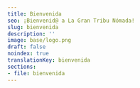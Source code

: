 ```yaml
---
title: Bienvenida
seo: ¡Bienvenid@ a La Gran Tribu Nómada!
slug: bienvenida
description: ''
image: base/logo.png
draft: false
noindex: true
translationKey: bienvenida
sections:
- file: bienvenida
---
```


